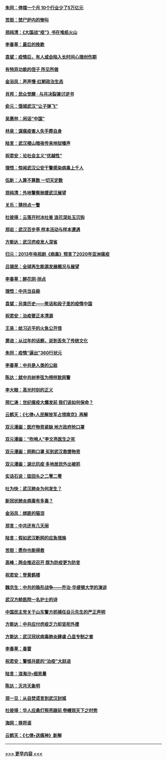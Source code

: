 #### [朱同：停摆一个月 10个行业少了5万亿元](../pages/nsc993/n11904498.md?t=02291531) 
#### [苦胆：焚尸炉内的惨叫](../pages/nsc993/n11904479.md?t=02291531) 
#### [郑纯清：《大国战“疫”》书在堆纸火山](../pages/nsc993/n11904450.md?t=02291531) 
#### [李春草：最后的挽歌](../pages/nsc993/n11904441.md?t=02291531) 
#### [袁斌：疫情后，有人或会陷入长时间心理创伤期](../pages/nsc993/n11901514.md?t=02291531) 
#### [有特异功能的侄子 所见所做](../pages/nsc993/n11901154.md?t=02291531) 
#### [金浴凤：声声慢‧红朝政治生态](../pages/nsc993/n11899553.md?t=02291531) 
#### [肖邦：民众觉醒 · 与共决裂兼讨逆书](../pages/nsc993/n11898435.md?t=02291531) 
#### [俞元：饿城武汉“让子弹飞”](../pages/nsc993/n11898344.md?t=02291531) 
#### [吴惠林：闲话“中国”](../pages/nsc993/n11898182.md?t=02291531) 
#### [林泉：谋瘟疫害人失手葬自身](../pages/nsc993/n11897892.md?t=02291531) 
#### [陆言：武汉楼山暗夜传来地狱嚎声](../pages/nsc993/n11897033.md?t=02291531) 
#### [祝君安：论社会主义“优越性”](../pages/nsc993/n11897005.md?t=02291531) 
#### [理悟：惊闻武汉公安干警感染病毒上千人](../pages/nsc993/n11896947.md?t=02291531) 
#### [伍新：人算不算数 一切天定数](../pages/nsc993/n11893372.md?t=02291531) 
#### [郑纯清：外地警察驰援武汉展望](../pages/nsc993/n11893115.md?t=02291531) 
#### [关乐：猜拐点一瞥](../pages/nsc993/n11893020.md?t=02291531) 
#### [杜彼得：云落开时冰吐鉴 浪花深处玉沉钩](../pages/nsc993/n11892107.md?t=02291531) 
#### [郑岩：武汉百步亭 样本活动与样本遭遇](../pages/nsc993/n11892310.md?t=02291531) 
#### [方能达：武汉疠疫发人深省](../pages/nsc993/n11891376.md?t=02291531) 
#### [归元：2013年电视剧《病毒》预言了2020年亚洲瘟疫](../pages/nsc993/n11891126.md?t=02291531) 
#### [吕锡民：全球再生能源发展概况与展望](../pages/nsc993/n11890613.md?t=02291531) 
#### [李春草：醉花阴·拐点](../pages/nsc993/n11890567.md?t=02291531) 
#### [理悟：中共当自毙](../pages/nsc993/n11890559.md?t=02291531) 
#### [袁斌：另类历史——笑话和段子里的疫情中国](../pages/nsc993/n11889243.md?t=02291531) 
#### [祝君安：治疫要正本清源](../pages/nsc993/n11889085.md?t=02291531) 
#### [王易：给习近平的火急公开信](../pages/nsc993/n11888225.md?t=02291531) 
#### [萧进：从过年的话题，说到丢失了传统文化](../pages/nsc993/n11887732.md?t=02291531) 
#### [朱同：疫情“逼出”360行状元](../pages/nsc993/n11887678.md?t=02291531) 
#### [李春草：中共是人类的公敌](../pages/nsc993/n11887656.md?t=02291531) 
#### [陈达：就中共树李弦为榜样致网警](../pages/nsc993/n11887625.md?t=02291531) 
#### [李大眼：高光时刻的正义](../pages/nsc993/n11887585.md?t=02291531) 
#### [邢仁涛：世纪瘟疫大爆发前 我们该如何保命？](../pages/nsc993/n11887535.md?t=02291531) 
#### [云鹤天：《七律▪人民解放军占领南京》再解](../pages/nsc993/n11887524.md?t=02291531) 
#### [双元漫画：医疗物资紧缺 地方政府抢口罩](../pages/nsc993/n11884744.md?t=02291531) 
#### [双元漫画：“吹哨人”李文亮医生之死](../pages/nsc993/n11884705.md?t=02291531) 
#### [双元漫画：网购口罩 买到武汉救援物资](../pages/nsc993/n11884670.md?t=02291531) 
#### [双元漫画：湖北抗疫 多地居民外出被抓](../pages/nsc993/n11884643.md?t=02291531) 
#### [实话石说：猛回头之二零二零](../pages/nsc993/n11883968.md?t=02291531) 
#### [吐为快：武汉肺炎为何发生？](../pages/nsc993/n11882180.md?t=02291531) 
#### [新冠状肺炎病毒有多毒？](../pages/nsc993/n11881790.md?t=02291531) 
#### [金浴凤：绑匪的猫泪](../pages/nsc993/n11880664.md?t=02291531) 
#### [郑言：中共还有几天闹](../pages/nsc993/n11880645.md?t=02291531) 
#### [陆言：假如武汉断网的应急措施](../pages/nsc993/n11880619.md?t=02291531) 
#### [苦胆：愿你也能得救](../pages/nsc993/n11880601.md?t=02291531) 
#### [高峰：两会推迟召开  既为防疫更为防变](../pages/nsc993/n11879977.md?t=02291531) 
#### [祝君安：登黄鹤楼](../pages/nsc993/n11880583.md?t=02291531) 
#### [魏京生：中共的隐形战争——乔治‧华盛顿大学的演讲](../pages/nsc993/n11879765.md?t=02291531) 
#### [武汉方舱医院一名护士的诗](../pages/nsc993/n11878480.md?t=02291531) 
#### [中国民主党关于山东警方抓捕任自元先生的严正声明](../pages/nsc993/n11877506.md?t=02291531) 
#### [方能达：中共应付疠疫乏力却坚拒外援](../pages/nsc993/n11877497.md?t=02291531) 
#### [方能达：武汉冠状病毒肺炎肆虐 凸显专制之害](../pages/nsc993/n11877475.md?t=02291531) 
#### [李春草：春雷](../pages/nsc993/n11876287.md?t=02291531) 
#### [祝君安：警惕共匪的“治疫”大跃进](../pages/nsc993/n11876084.md?t=02291531) 
#### [陆言：浪淘沙•细思量](../pages/nsc993/n11876071.md?t=02291531) 
#### [陈达：灭共天象明](../pages/nsc993/n11876063.md?t=02291531) 
#### [郑一见：从自焚谎言到武汉封城](../pages/nsc993/n11875621.md?t=02291531) 
#### [杜彼得：华人应悬灯照亮跟前 卷幔观天下之时势](../pages/nsc993/n11874822.md?t=02291531) 
#### [海网：换将谣](../pages/nsc993/n11873712.md?t=02291531) 
#### [云鹤天：《七律▪送瘟神》新解](../pages/nsc993/n11873598.md?t=02291531) 

----
#### [ >>> 更早内容 <<< ](../indexes/nsc993-earlier.md)
